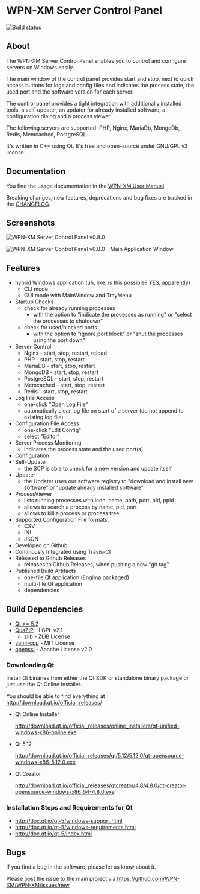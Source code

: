 # WPN-XM Server Control Panel 

[![Build status](https://ci.appveyor.com/api/projects/status/sil30bww9uj6x7id/branch/master?svg=true)](https://ci.appveyor.com/project/jakoch/server-control-panel/branch/master)

## About

The WPN-XM Server Control Panel enables you to control and configure servers on Windows easily.

The main window of the control panel provides start and stop, next to quick access buttons for logs and config files and indicates the process state, the used port and the software version for each server. 

The control panel provides a tight integration with additionally installed tools, a self-updater, an updater for already installed software, a configuration dialog and a process viewer.

The following servers are supported: PHP, Nginx, MariaDb, MongoDb, Redis, Memcached, PostgreSQL.

It's written in C++ using Qt. It's free and open-source under GNU/GPL v3 license.

## Documentation

You find the usage documentation in the [WPN-XM User Manual](http://wpn-xm.github.io/docs/user-manual/en/#_the_server_control_panel).

Breaking changes, new features, deprecations and bug fixes are tracked in the [CHANGELOG](https://github.com/WPN-XM/server-control-panel/blob/master/CHANGELOG.md).

## Screenshots

![WPN-XM Server Control Panel v0.8.0](https://cloud.githubusercontent.com/assets/85608/4353472/9dfe4d10-4233-11e4-96bd-939f82b82869.jpg)

![WPN-XM Server Control Panel v0.8.0 - Main Application Window](https://cloud.githubusercontent.com/assets/85608/4353466/85a395c2-4233-11e4-9ff3-5d7d975e7396.jpg)

## Features

- hybrid Windows application (uh, like, is this possible? YES, apparently)
  - CLI mode
  - GUI mode with MainWindow and TrayMenu
- Startup Checks
  - check for already running processes 
    - with the option to "indicate the processes as running" or "select the processes to shutdown"
  - check for used/blocked ports
    - with the option to "ignore port block" or "shut the processes using the port down"
- Server Control 
  - Nginx      - start, stop, restart, reload
  - PHP        - start, stop, restart
  - MariaDB    - start, stop, restart
  - MongoDB    - start, stop, restart
  - PostgreSQL - start, stop, restart
  - Memcached  - start, stop, restart
  - Redis      - start, stop, restart
- Log File Access
  - one-click "Open Log File"
  - automatically clear log file on start of a server (do not append to existing log file)
- Configuration File Access
  - one-click "Edit Config"
  - select "Editor"
- Server Process Monitoring 
  - indicates the process state and the used port(s)
- Configuration
- Self-Updater
  - the SCP is able to check for a new version and update itself 
- Updater
  - the Updater uses our software registry to "download and install new software" or "update already installed software"
- ProcessViewer
  - lists running processes with icon, name, path, port, pid, ppid
  - allows to search a process by name, pid, port
  - allows to kill a process or process tree
- Supported Configuration File formats:
  - CSV
  - INI
  - JSON  
- Developed on Github
- Continously Integrated using Travis-CI
- Released to Github Releases
  - releases to Github Releases, when pushing a new "git tag"
- Published Build Artifacts
  - one-file Qt application (Engima packaged)
  - multi-file Qt application
  - dependencies

## Build Dependencies

* [Qt >= 5.2](http://download.qt.io/official_releases/)
* [QuaZIP](https://github.com/stachenov/quazip) - LGPL v2.1
  * [zlib](https://github.com/madler/zlib) - ZLIB License
* [yaml-cpp](https://github.com/jbeder/yaml-cpp) - MIT License
* [openssl](https://github.com/openssl/openssl) - Apache License v2.0

### Downloading Qt

Install Qt binaries from either the Qt SDK or standalone binary package or just use the Qt Online Installer.

You should be able to find everything at http://download.qt.io/official_releases/

* Qt Online Installer

  http://download.qt.io/official_releases/online_installers/qt-unified-windows-x86-online.exe

* Qt 5.12

  http://download.qt.io/official_releases/qt/5.12/5.12.0/qt-opensource-windows-x86-5.12.0.exe

* Qt Creator

  http://download.qt.io/official_releases/qtcreator/4.8/4.8.0/qt-creator-opensource-windows-x86_64-4.8.0.exe

### Installation Steps and Requirements for Qt

-  http://doc.qt.io/qt-5/windows-support.html
-  http://doc.qt.io/qt-5/windows-requirements.html
-  http://doc.qt.io/qt-5/index.html

## Bugs

If you find a bug in the software, please let us know about it.

Please post the issue to the main project via https://github.com/WPN-XM/WPN-XM/issues/new
